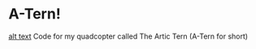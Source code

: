 # A-Tern!    
[alt text](http://https://media.nationalgeographic.org/assets/photos/000/277/27700.jpgimg.png)
Code for my quadcopter called The Artic Tern (A-Tern for short)
